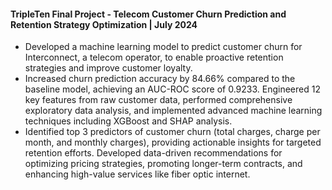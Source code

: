 #### TripleTen Final Project - Telecom Customer Churn Prediction and Retention Strategy Optimization | July 2024 
- Developed a machine learning model to predict customer churn for Interconnect, a telecom operator, to enable proactive retention strategies and improve customer loyalty.
- Increased churn prediction accuracy by 84.66% compared to the baseline model, achieving an AUC-ROC score of 0.9233. Engineered 12 key features from raw customer data, performed comprehensive exploratory data analysis, and implemented advanced machine learning techniques including XGBoost and SHAP analysis.
- Identified top 3 predictors of customer churn (total charges, charge per month, and monthly charges), providing actionable insights for targeted retention efforts. Developed data-driven recommendations for optimizing pricing strategies, promoting longer-term contracts, and enhancing high-value services like fiber optic internet.
